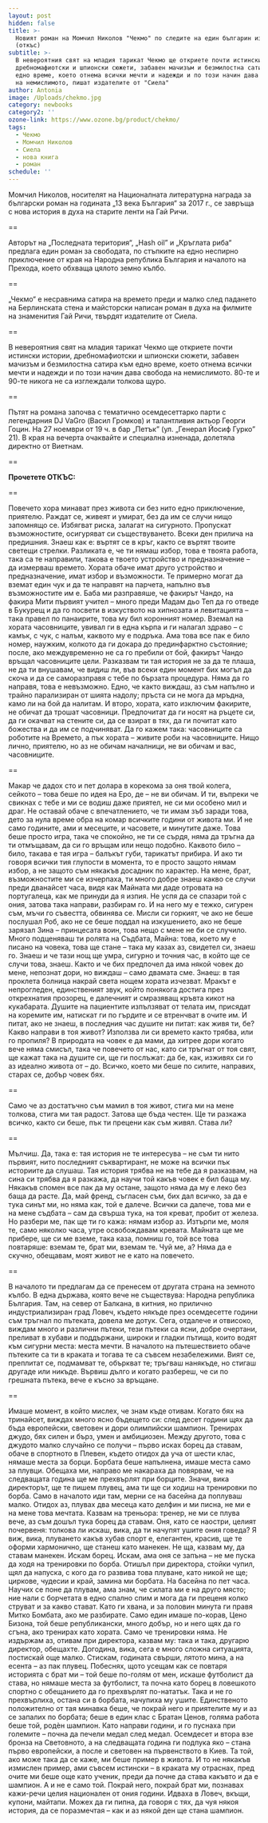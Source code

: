 ```yaml
---
layout: post
hidden: false
title: >-
  Новият роман на Момчил Николов "Чекмо" по следите на един българин из света
  (откъс)
subtitle: >-
  В невероятния свят на младия тарикат Чекмо ще откриете почти истински истории,
  дребномафиотски и шпионски сюжети, забавен мачизъм и безмилостна сатира към
  едно време, което отнема всички мечти и надежди и по този начин дава свобода
  на немислимото, пишат издателите от "Сиела"
author: Antonia
image: /Uploads/chekmo.jpg
category: newbooks
category2: ''
ozone-link: https://www.ozone.bg/product/chekmo/
tags:
  - Чекмо
  - Момчил Николов
  - Сиела
  - нова книга
  - роман
schedule: ''
---
```

Момчил Николов, носителят на Националната литературна награда за български роман на годината „13 века България“ за 2017 г., се завръща с нова история в духа на старите ленти на Гай Ричи.

\==

Авторът на „Последната територия“, „Hash oil” и „Кръглата риба“ предлага един роман за свободата, по стъпките на едно неспирно приключение от края на Народна република България и началото на Прехода, което обхваща цялото земно кълбо.

\==

„Чекмо“ е несравнима сатира на времето преди и малко след падането на Берлинската стена и майсторски написан роман в духа на филмите на знаменития Гай Ричи, твърдят издателите от Сиела.

\==

В невероятния свят на младия тарикат Чекмо ще откриете почти истински истории, дребномафиотски и шпионски сюжети, забавен мачизъм и безмилостна сатира към едно време, което отнема всички мечти и надежди и по този начин дава свобода на немислимото. 80-те и 90-те никога не са изглеждали толкова щуро. 

\==

Пътят на романа започва с тематично осемдесеттарко парти с легендарния DJ VaGro (Васил Громков) и талантливия актьор Георги Гоцин. На 27 ноември от 19 ч. в бар „Петък” (ул. „Генерал Йосиф Гурко” 21). В края на вечерта очаквайте и специална изненада, долетяла директно от Виетнам.

\==

**Прочетете ОТКЪС:**

\==

Повечето хора минават през живота си без нито едно приключение, приятелю. Раждат се, живеят и умират, без да им се случи нищо запомнящо се. Избягват риска, залагат на сигурното. Пропускат възможностите, осигуряват си съществуването. Всеки ден прилича на предишния. Знаеш как е: въртят се в кръг, както се въртят твоите светещи стрелки. Разликата е, че ти нямаш избор, това е твоята работа, така са те направили, такова е твоето устройство и предназначение – да измерваш времето. Хората обаче имат друго устройство и предназначение, имат избор и възможности. Те примерно могат да вземат един чук и да те направят на парчета, напълно във възможностите им е. Баба ми разправяше, че факирът Чандо, на факира Мити първият учител – много преди Мадам дьо Теп да го отведе в Букурещ и да го посвети в изкуството на хипнозата и левитацията – така правел по панаирите, това му бил коронният номер. Вземал на хората часовниците, увивал ги в една кърпа и ги налагал здраво – с камък, с чук, с налъм, каквото му е подръка. Ама това все пак е било номер, наужким, колкото да ги докара до прединфарктно състояние; после, ако междувременно не са го пребили от бой, факирът Чандо връщал часовниците цели. Разказвам ти тая история не за да те плаша, не да ти внушавам, че видиш ли, във всеки един момент бих могъл да скоча и да се саморазправя с тебе по бързата процедура. Няма да го направя, това е невъзможно. Едно, че както виждаш, аз съм напълно и трайно парализиран от шията надолу; пръста си не мога да мръдна, камо ли на бой да налитам. И второ, хората, като изключим факирите, не обичат да трошат часовници. Предпочитат да ги носят на ръцете си, да ги окачват на стените си, да се взират в тях, да ги почитат като божества и да им се подчиняват. Да го кажем така: часовниците са роботите на Времето, а пък хората – живите роби на часовниците. Нищо лично, приятелю, но аз не обичам началници, не ви обичам и вас, часовниците.

\==

Макар че дадох сто и пет долара в корекома за оня твой колега, сейкото – това беше по идея на Еро, де – не ви обичам. И ти, въпреки че свикнах с тебе и ми се водиш даже приятел, не си ми особено мил и драг. Не оставай обаче с впечатлението, че ти имам зъб заради това, дето за нула време обра на комар всичките години от живота ми. И не само годините, ами и месеците, и часовете, и минутите даже. Това беше просто игра, така че спокойно, не ти се сърдя, няма да тръгна да ти отмъщавам, да си го връщам или нещо подобно. Каквото било – било, такава е тая игра – балъкът губи, тарикатът прибира. И ако ти говоря всички тия глупости в момента, то е просто защото нямам избор, а не защото съм някакъв досадник по характер. На мене, брат, възможностите ми се изчерпаха, ти много добре знаеш какво се случи преди дванайсет часа, видя как Майната ми даде отровата на португалеца, как ме принуди да я изпия. Не успя да се спазари той с ония, затова така направи, разбирам го. И на него му е тежко, сигурен съм, мъчи го съвестта, обвинява се. Мисли си горкият, че ако не беше послушал Роб, ако не се беше поддал на изкушението, ако не беше зарязал Зина – принцесата воин, това нещо с мене не би се случило. Много подценяваш ти ролята на Съдбата, Майна: това, което му е писано на човека, това ще стане – така му казах аз, свидетел си, знаеш го. Знаеш и че тази нощ ще умра, сигурно и точния час, в който ще се случи това, знаеш. Както и че бих предпочел да има някой човек до мене, непознат дори, но виждаш – само двамата сме. Знаеш: в тая проклета болница накрай света нощем хората изчезват. Мракът е непрогледен, единственият звук, който понякога достига през открехнатия прозорец, е далечният и смразяващ кръвта кикот на кукабарата. Душите на пациентите изпълзяват от телата им, присядат на коремите им, натискат ги по гърдите и се втренчват в очите им. И питат, ако не знаеш, в последния час душите ни питат: как живя ти, бе? Какво направи в тоя живот? Използва ли си времето както трябва, или го пропиля? В природата на човек е да мами, да хитрее дори когато вече няма смисъл, така че повечето от нас, като си тръгнат от тоя свят, ще кажат така на душите си, ще ги послъжат: да бе, как, изживях си го аз идеално живота от – до. Всичко, което ми беше по силите, направих, старах се, добър човек бях.

\==

Само че аз достатъчно съм мамил в тоя живот, стига ми на мене толкова, стига ми тая радост. Затова ще бъда честен. Ще ти разкажа всичко, както си беше, пък ти прецени как съм живял. Става ли?

\==

Мълчиш. Да, така е: тая история не те интересува – не съм ти нито първият, нито последният съквартирант, не може на всички пък историите да слушаш. Тая история трябва не на тебе да я разказвам, на сина си трябва да я разкажа, да научи той какъв човек е бил баща му. Някакъв спомен все пак да му остане, защото няма да му е леко без баща да расте. Да, май френд, съгласен съм, бих дал всичко, за да е тука синът ми, но няма как, той е далече. Всички са далече, това ми е на мене съдбата – сам да свърша тука, на тоя креват, пробит от железа. Но разбери ме, пак ще ти го кажа: нямам избор аз. Изтърпи ме, моля те, само няколко часа, утре освобождавам кревата. Майната ще ме прибере, ще си ме вземе, така каза, помниш го, той все това повтаряше: вземам те, брат ми, вземам те. Чуй ме, а? Няма да е скучно, обещавам, моят живот не е като на повечето.

\==

В началото ти предлагам да се пренесем от другата страна на земното кълбо. В една държава, която вече не съществува: Народна република България. Там, на север от Балкана, в китния, но прилично индустриализиран град Ловеч, където някъде през осемдесетте години съм тръгнал по пътеката, довела ме дотук. Сега, отдалече и отвисоко, виждам много и различни пътеки, тези пътеки са ясни, добре очертани, преливат в хубави и поддържани, широки и гладки пътища, които водят към сигурни места: места мечти. В началото на пътешествието обаче пътеките са ти в краката и тогава те са съвсем незабележими. Вият се, преплитат се, подмамват те, объркват те; тръгваш нанякъде, но стигаш другаде или никъде. Вървиш дълго и когато разбереш, че си по грешната пътека, вече е късно за връщане.

\==

Имаше момент, в който мислех, че знам къде отивам. Когато бях на тринайсет, виждах много ясно бъдещето си: след десет години щях да бъда европейски, световен и дори олимпийски шампион. Тренирах джудо, бях силен и бърз, умен и амбициозен. Между другото, това с джудото малко случайно се получи – първо исках борец да ставам, обаче в спортното в Плевен, където отидох да уча от шести клас, нямаше места за борци. Борбата беше напълнена, имаше места само за плувци. Обещаха ми, направо ме накараха да повярвам, че на следващата година ще ме прехвърлят при борците. Значи, вика директорът, ще те пишем плувец, ама ти ще си ходиш на тренировки по борба. Само в началото иди там, мерни се на басейна да поплуваш малко. Отидох аз, плувах два месеца като делфин и ми писна, не ми е на мене това мечтата. Казвам на треньора: тренер, не ми се плува вече, аз съм дошъл тука борец да ставам. Оня, като се наостри, целият почервеня: толкова ли искаш, вика, да ти начупят ушите ония говеда? Я виж, вика, плуването какъв хубав спорт е, елегантен, красив, ще те оформи хармонично, ще станеш като манекен. Не ща, казвам му, да ставам манекен. Искам борец. Искам, ама оня се запъна – не ме пуска да ходя на тренировки по борба. Отишъл при директора, стойки чупил, щял да напуска, с кого да го развива това плуване, като никой не ще; циркове, чудесии и край, замина ми борбата. На басейна по пет часа. Научих се поне да плувам, ама знам, че силата ми е на друго място; ние нали с борчетата в едно спално спим и мога да ги преценя колко струват и за какво стават. Като ги хвана, и за половин минута ги правя Митко Бомбата, ако ме разбирате. Само един имаше по-корав, Цено Бизона, той беше републикански, много добър, но и него щях да го сгъна, ако тренирах като хората. Само че тренировки няма. Не издържам аз, отивам при директора, казвам му: така и така, другарю директор, обещахте. Догодина, вика, сега е много сложна ситуацията, постискай още малко. Стискам, годината свърши, лятото мина, а на есента – аз пак плувец. Побеснях, щото усещам как се повтаря историята с брат ми – той беше по-голям от мен, искаше футболист да става, но нямаше места за футболист, та почна като борец в ловешкото спортно с обещанието да го прехвърлят по-нататък. Така и не го прехвърлиха, остана си в борбата, начупиха му ушите. Единственото положително от тая минавка беше, че покрай него и приятелите му и аз се запалих по борбата; беше в един клас с Братан Ценов, голяма работа беше той, родèн шампион. Като направи години, и го пуснаха при големите – почна да печели медал след медал. Осемдесет и втора взе бронза на Световното, а на следващата година ги подпука яко – стана първо европейски, а после и световен на първенството в Киев. Та той, ако може така да се каже, ми беше пример в живота. И то не някакъв измислен пример, ами съвсем истински – в краката му отраснах, пред очите ми беше още като ученик, преди да почне да става какъвто и да е шампион. А и не е само той. Покрай него, покрай брат ми, познавах кажи-речи целия национален от ония години. Идваха в Ловеч, вкъщи, купони, майтапи. Можех да ги пипна, да говоря с тях, да чуя някоя история, да се поразмечтая – как и аз някой ден ще стана шампион.
